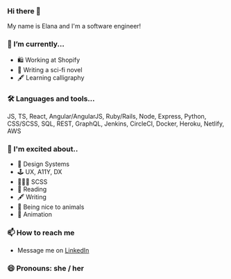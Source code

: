 ### Hi there 👋

My name is Elana and I'm a software engineer!

### 🔭 I’m currently...
- 🛍 Working at Shopify
- 👾 Writing a sci-fi novel
- 🖋 Learning calligraphy

### 🛠 Languages and tools...
JS, TS, React, Angular/AngularJS, Ruby/Rails, Node, Express, Python, CSS/SCSS, SQL, REST, GraphQL, Jenkins, CircleCI, Docker, Heroku, Netlify, AWS

### 🤩 I'm excited about.. 
-  💙 Design Systems
-  🕹 UX, A11Y, DX
-  👩🏻‍🎤 SCSS
-  📖 Reading
-  🖋 Writing
-  🐷 Being nice to animals
-  🍿 Animation

### 📫 How to reach me
  - Message me on [LinkedIn](https://www.linkedin.com/in/elanalynn/)

### 😄 Pronouns: she / her
